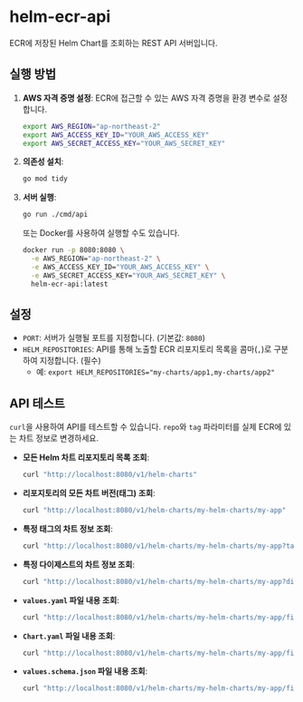 # helm-ecr-api

ECR에 저장된 Helm Chart를 조회하는 REST API 서버입니다.

## 실행 방법

1.  **AWS 자격 증명 설정**:
    ECR에 접근할 수 있는 AWS 자격 증명을 환경 변수로 설정합니다.

    ```sh
    export AWS_REGION="ap-northeast-2"
    export AWS_ACCESS_KEY_ID="YOUR_AWS_ACCESS_KEY"
    export AWS_SECRET_ACCESS_KEY="YOUR_AWS_SECRET_KEY"
    ```

2.  **의존성 설치**:

    ```sh
    go mod tidy
    ```

3.  **서버 실행**:

    ```sh
    go run ./cmd/api
    ```

    또는 Docker를 사용하여 실행할 수도 있습니다.

    ```sh
    docker run -p 8080:8080 \
      -e AWS_REGION="ap-northeast-2" \
      -e AWS_ACCESS_KEY_ID="YOUR_AWS_ACCESS_KEY" \
      -e AWS_SECRET_ACCESS_KEY="YOUR_AWS_SECRET_KEY" \
      helm-ecr-api:latest
    ```

## 설정

-   `PORT`: 서버가 실행될 포트를 지정합니다. (기본값: `8080`)
-   `HELM_REPOSITORIES`: API를 통해 노출할 ECR 리포지토리 목록을 콤마(`,`)로 구분하여 지정합니다. (필수)
    -   예: `export HELM_REPOSITORIES="my-charts/app1,my-charts/app2"`

## API 테스트

`curl`을 사용하여 API를 테스트할 수 있습니다. `repo`와 `tag` 파라미터를 실제 ECR에 있는 차트 정보로 변경하세요.

- **모든 Helm 차트 리포지토리 목록 조회**:
  ```sh
  curl "http://localhost:8080/v1/helm-charts"
  ```

- **리포지토리의 모든 차트 버전(태그) 조회**:
  ```sh
  curl "http://localhost:8080/v1/helm-charts/my-helm-charts/my-app"
  ```

- **특정 태그의 차트 정보 조회**:
  ```sh
  curl "http://localhost:8080/v1/helm-charts/my-helm-charts/my-app?tag=1.2.3"
  ```

- **특정 다이제스트의 차트 정보 조회**:
  ```sh
  curl "http://localhost:8080/v1/helm-charts/my-helm-charts/my-app?digest=sha256:..."
  ```

- **`values.yaml` 파일 내용 조회**:
  ```sh
  curl "http://localhost:8080/v1/helm-charts/my-helm-charts/my-app/files/values.yaml?tag=1.2.3"
  ```

- **`Chart.yaml` 파일 내용 조회**:
  ```sh
  curl "http://localhost:8080/v1/helm-charts/my-helm-charts/my-app/files/Chart.yaml?tag=1.2.3"
  ```

- **`values.schema.json` 파일 내용 조회**:
  ```sh
  curl "http://localhost:8080/v1/helm-charts/my-helm-charts/my-app/files/values.schema.json?tag=1.2.3"
  ```
